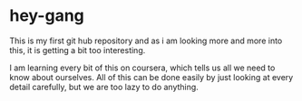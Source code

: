# hey-gang
This is my first git hub repository and as i am looking more and more into this, it is getting a bit too interesting.

I am learning every bit of this on coursera, which tells us all we need to know about ourselves. All of this can be done easily by just looking at every detail carefully, but we are too lazy to do anything.
